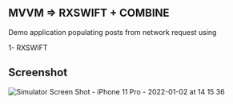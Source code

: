 ## MVVM => RXSWIFT + COMBINE

Demo application populating posts from network request using 

1- RXSWIFT 

## Screenshot

![Simulator Screen Shot - iPhone 11 Pro - 2022-01-02 at 14 15 36](https://user-images.githubusercontent.com/33759960/147875501-3da3cc54-676a-4403-a37c-f6564bbfbe37.png)
